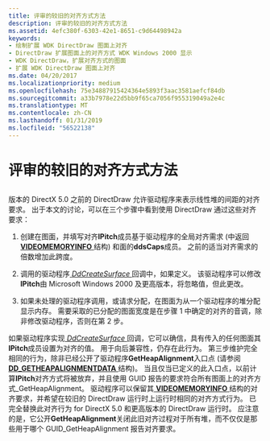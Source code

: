 ```yaml
---
title: 评审的较旧的对齐方式方法
description: 评审的较旧的对齐方式方法
ms.assetid: 4efc380f-6303-42e1-8651-c9d64498942a
keywords:
- 绘制扩展 WDK DirectDraw 图面上对齐
- DirectDraw 扩展图面上的对齐方式 WDK Windows 2000 显示
- WDK DirectDraw，扩展对齐方式的图面
- 扩展 WDK DirectDraw 图面上对齐
ms.date: 04/20/2017
ms.localizationpriority: medium
ms.openlocfilehash: 75e34887915424364e5893f3aac3581aefcf84db
ms.sourcegitcommit: a33b7978e22d5bb9f65ca7056f955319049a2e4c
ms.translationtype: MT
ms.contentlocale: zh-CN
ms.lasthandoff: 01/31/2019
ms.locfileid: "56522138"
---
```

# <a name="review-of-the-older-alignment-method"></a>评审的较旧的对齐方式方法


## <span id="ddk_review_of_the_older_alignment_method_gg"></span><span id="DDK_REVIEW_OF_THE_OLDER_ALIGNMENT_METHOD_GG"></span>


版本的 DirectX 5.0 之前的 DirectDraw 允许驱动程序来表示线性堆的间距的对齐要求。 出于本文的讨论，可以在三个步骤中看到使用 DirectDraw 通过这些对齐要求：

1.  创建在图面，并填写对齐**lPitch**成员基于驱动程序的全局对齐需求 (中返回[ **VIDEOMEMORYINFO** ](https://msdn.microsoft.com/library/windows/hardware/ff570172)结构) 和面的**ddsCaps**成员。 之前的适当对齐需求的倍数增加此跨度。

2.  调用的驱动程序[ *DdCreateSurface* ](https://msdn.microsoft.com/library/windows/hardware/ff549263)回调中，如果定义。 该驱动程序可以修改**lPitch**由 Microsoft Windows 2000 及更高版本，将忽略值，但此更改。

3.  如果未处理的驱动程序调用，或请求分配，在图面为从一个驱动程序的堆分配显示内存。 需要采取的已分配的图面宽度是在步骤 1 中确定的对齐的音调，除非修改驱动程序，否则在第 2 步。

如果驱动程序实现[ *DdCreateSurface* ](https://msdn.microsoft.com/library/windows/hardware/ff549263)回调，它可以确信，具有传入的任何图面其**lPitch**成员设置为对齐的值。 用于向后兼容性，仍存在此行为。 第三步维护完全相同的行为，除非已经公开了驱动程序**GetHeapAlignment**入口点 (请参阅[ **DD\_GETHEAPALIGNMENTDATA** ](https://msdn.microsoft.com/library/windows/hardware/ff551572)结构)。 当且仅当已定义的此入口点，以前计算**lPitch**对齐方式将被放弃，并且使用 GUID 报告的要求符合所有图面上的对齐方式\_GetHeapAlignment。 驱动程序可以保留其[ **VIDEOMEMORYINFO** ](https://msdn.microsoft.com/library/windows/hardware/ff570172)结构的对齐要求，并希望在较旧的 DirectDraw 运行时上运行时相同的对齐方式行为。 已完全替换此对齐行为 for DirectX 5.0 和更高版本的 DirectDraw 运行时。 应注意的是，它公开**GetHeapAlignment**关闭此旧对齐过程对于所有堆，而不仅仅是那些用于哪个 GUID\_GetHeapAlignment 报告对齐要求。

 

 





